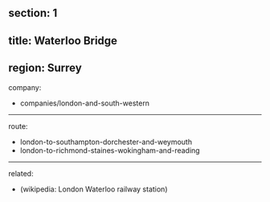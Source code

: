 section: 1
----
title: Waterloo Bridge
----
region: Surrey
----
company:
- companies/london-and-south-western
----
route:
- london-to-southampton-dorchester-and-weymouth
- london-to-richmond-staines-wokingham-and-reading
----
related:
- (wikipedia: London Waterloo railway station)
